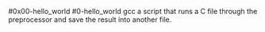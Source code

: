 #0x00-hello_world
#0-hello_world gcc a script that runs a C file through the preprocessor and save the result into another file.